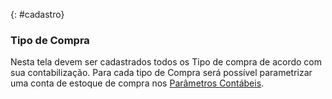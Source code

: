 

{: #cadastro}

### Tipo de Compra

Nesta tela devem ser cadastrados todos os Tipo de compra de acordo com sua contabilização. Para cada tipo de Compra será possível parametrizar uma conta de estoque de compra nos [Parâmetros Contábeis](contabilidade_parametro_contabil_estoque.md#estoque).